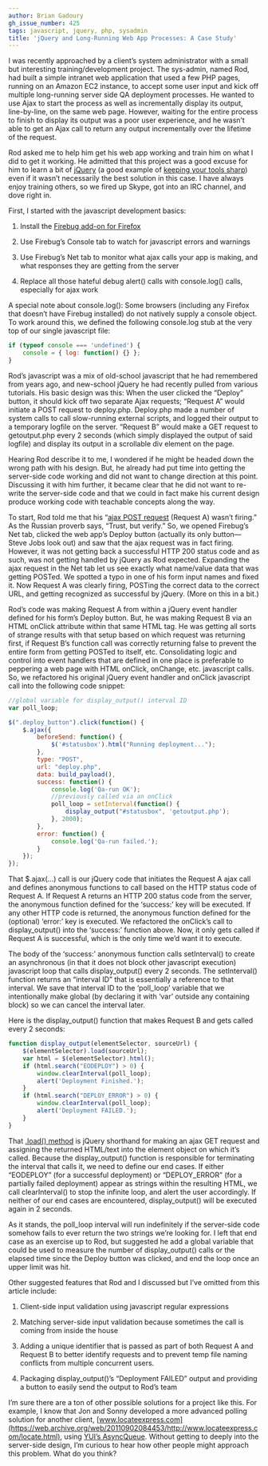 ```yaml
---
author: Brian Gadoury
gh_issue_number: 425
tags: javascript, jquery, php, sysadmin
title: 'jQuery and Long-Running Web App Processes: A Case Study'
---
```




I was recently approached by a client’s system administrator with a small but interesting training/development project. The sys-admin, named Rod, had built a simple intranet web application that used a few PHP pages, running on an Amazon EC2 instance, to accept some user input and kick off multiple long-running server side QA deployment processes. He wanted to use Ajax to start the process as well as incrementally display its output, line-by-line, on the same web page. However, waiting for the entire process to finish to display its output was a poor user experience, and he wasn’t able to get an Ajax call to return any output incrementally over the lifetime of the request.

Rod asked me to help him get his web app working and train him on what I did to get it working. He admitted that this project was a good excuse for him to learn a bit of [jQuery](https://jquery.com/) (a good example of [keeping your tools sharp](/blog/2010/10/12/keep-your-tools-sharp-to-avoid-personal)) even if it wasn’t necessarily the best solution in this case. I have always enjoy training others, so we fired up Skype, got into an IRC channel, and dove right in.

First, I started with the javascript development basics: 

1. Install the [Firebug add-on for Firefox](https://getfirebug.com/)

1. Use Firebug’s Console tab to watch for javascript errors and warnings

1. Use Firebug’s Net tab to monitor what ajax calls your app is making, and what responses they are getting from the server

1. Replace all those hateful debug alert() calls with console.log() calls, especially for ajax work 

A special note about console.log(): Some browsers (including any Firefox that doesn’t have Firebug installed) do not natively supply a console object. To work around this, we defined the following console.log stub at the very top of our single javascript file:

```javascript
if (typeof console === 'undefined') {
    console = { log: function() {} };
}
```

Rod’s javascript was a mix of old-school javascript that he had remembered from years ago, and new-school jQuery he had recently pulled from various tutorials. His basic design was this: When the user clicked the “Deploy” button, it should kick off two separate Ajax requests; “Request A” would initiate a POST request to deploy.php. Deploy.php made a number of system calls to call slow-running external scripts, and logged their output to a temporary logfile on the server. “Request B” would make a GET request to getoutput.php every 2 seconds (which simply displayed the output of said logfile) and display its output in a scrollable div element on the page.

Hearing Rod describe it to me, I wondered if he might be headed down the wrong path with his design. But, he already had put time into getting the server-side code working and did not want to change direction at this point. Discussing it with him further, it became clear that he did not want to re-write the server-side code and that we could in fact make his current design produce working code with teachable concepts along the way.

To start, Rod told me that his “[ajax POST request](https://api.jquery.com/jQuery.ajax/) (Request A) wasn’t firing.” As the Russian proverb says, “Trust, but verify.” So, we opened Firebug’s Net tab, clicked the web app’s Deploy button (actually its only button—​Steve Jobs look out) and saw that the ajax request was in fact firing. However, it was not getting back a successful HTTP 200 status code and as such, was not getting handled by jQuery as Rod expected. Expanding the ajax request in the Net tab let us see exactly what name/value data that was getting POSTed. We spotted a typo in one of his form input names and fixed it. Now Request A was clearly firing, POSTing the correct data to the correct URL, and getting recognized as successful by jQuery. (More on this in a bit.)

Rod’s code was making Request A from within a jQuery event handler defined for his form’s Deploy button. But, he was making Request B via an HTML onClick attribute within that same HTML tag. He was getting all sorts of strange results with that setup based on which request was returning first, if Request B’s function call was correctly returning false to prevent the entire form from getting POSTed to itself, etc. Consolidating logic and control into event handlers that are defined in one place is preferable to peppering a web page with HTML onClick, onChange, etc. javascript calls. So, we refactored his original jQuery event handler and onClick javascript call into the following code snippet: 

```javascript
//global variable for display_output() interval ID
var poll_loop;

$(".deploy_button").click(function() {
    $.ajax({
        beforeSend: function() {
            $('#statusbox').html("Running deployment...");
        },
        type: "POST",
        url: "deploy.php",
        data: build_payload(),
        success: function() {
            console.log('Qa-run OK');
            //previously called via an onClick
            poll_loop = setInterval(function() {
                display_output("#statusbox", 'getoutput.php');
            }, 2000);
        },
        error: function() {
            console.log('Qa-run failed.');
        }
    });
});
```

That $.ajax(...) call is our jQuery code that initiates the Request A ajax call and defines anonymous functions to call based on the HTTP status code of Request A. If Request A returns an HTTP 200 status code from the server, the anonymous function defined for the ‘success:’ key will be executed. If any other HTTP code is returned, the anonymous function defined for the (optional) ‘error:’ key is executed. We refactored the onClick’s call to display_output() into the ‘success:’ function above. Now, it only gets called if Request A is successful, which is the only time we’d want it to execute.

The body of the ‘success:’ anonymous function calls setInterval() to create an asynchronous (in that it does not block other javascript execution) javascript loop that calls display_output() every 2 seconds. The setInterval() function returns an “interval ID” that is essentially a reference to that interval. We save that interval ID to the ‘poll_loop’ variable that we intentionally make global (by declaring it with ‘var’ outside any containing block) so we can cancel the interval later.

Here is the display_output() function that makes Request B and gets called every 2 seconds: 

```javascript
function display_output(elementSelector, sourceUrl) {
    $(elementSelector).load(sourceUrl);
    var html = $(elementSelector).html();
    if (html.search("EODEPLOY") > 0) {
        window.clearInterval(poll_loop);
        alert('Deployment Finished.');
    }
    if (html.search("DEPLOY_ERROR") > 0) {
        window.clearInterval(poll_loop);
        alert('Deployment FAILED.');
    }
}
```

That [.load() method](https://api.jquery.com/load/) is jQuery shorthand for making an ajax GET request and assigning the returned HTML/text into the element object on which it’s called. Because the display_output() function is responsible for terminating the interval that calls it, we need to define our end cases. If either “EODEPLOY” (for a successful deployment) or “DEPLOY_ERROR” (for a partially failed deployment) appear as strings within the resulting HTML, we call clearInterval() to stop the infinite loop, and alert the user accordingly. If neither of our end cases are encountered, display_output() will be executed again in 2 seconds.

As it stands, the poll_loop interval will run indefinitely if the server-side code somehow fails to ever return the two strings we’re looking for. I left that end case as an exercise up to Rod, but suggested he add a global variable that could be used to measure the number of display_output() calls or the elapsed time since the Deploy button was clicked, and end the loop once an upper limit was hit.

Other suggested features that Rod and I discussed but I’ve omitted from this article include: 

1. Client-side input validation using javascript regular expressions

1. Matching server-side input validation because sometimes the call is coming from inside the house

1. Adding a unique identifier that is passed as part of both Request A and Request B to better identify requests and to prevent temp file naming conflicts from multiple concurrent users.

1. Packaging display_output()’s “Deployment FAILED” output and providing a button to easily send the output to Rod’s team 

I’m sure there are a ton of other possible solutions for a project like this. For example, I know that Jon and Sonny developed a more advanced polling solution for another client, [www.locateexpress.com](https://web.archive.org/web/20110902084453/http://www.locateexpress.com/locate.html), using [YUI’s AsyncQueue](https://yuilibrary.com/yui/docs/async-queue/). Without getting to deeply into the server-side design, I’m curious to hear how other people might approach this problem. What do you think?


